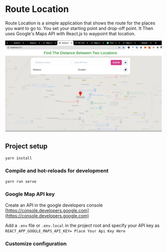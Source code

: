 # Route Location
Route Location is a simple application that shows the route for the places you want to go to. You set your starting point and drop-off point. 
It Then uses Google's Maps API with React.js to waypoint that location.


![Screenshot](src/assets/Route_Location.png)

## Project setup
```
yarn install
```

### Compile and hot-reloads for development
```
yarn run serve
```
### Google Map API key
Create an API in the google developers console [https://console.developers.google.com](https://console.developers.google.com)

Add a `.env` file or `.env.local` in the project root and specify your API key as `REACT_APP_GOOGLE_MAPS_API_KEY= Place Your Api Key Here`




### Customize configuration

